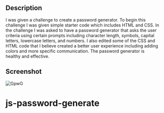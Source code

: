 ## Description
I was given a challenge to create a password generator. To begin this challenge I was given simple starter code which includes HTML and CSS.
In the challenge I was asked to have a password generator that asks the user criteria using certain prompts including character length, symbols, capital letters, lowercase letters, and numbers. I also edited some of the CSS and HTML code that I believe created a better user experience including adding colors and more specific communication. The password generator is healthy and effective.

## Screenshot
![GpwG](https://github.com/Goobergreve09/portfolio-repo/assets/143923830/dcca7928-255c-4f9c-9372-f9f5672ee274)

# js-password-generate
